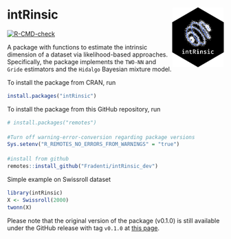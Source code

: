 # intRinsic <img src="man/figures/intLogo.png" align="right" width="120" />

<!-- badges: start -->
[![R-CMD-check](https://github.com/Fradenti/intRinsic/workflows/R-CMD-check/badge.svg)](https://github.com/Fradenti/intRinsic/actions)
<!-- badges: end -->

A package with functions to estimate the intrinsic dimension of a dataset via likelihood-based approaches. 
Specifically, the package implements the `TWO-NN` and `Gride` estimators and the `Hidalgo` Bayesian mixture model.

<!--
A `.pdf` vignette for this package can be found on Arxiv at [this link](https://arxiv.org/pdf/2102.11425.pdf).
-->

To install the package from CRAN, run
```r
install.packages("intRinsic")
```

To install the package from this GitHub repository, run
```r
# install.packages("remotes")

#Turn off warning-error-conversion regarding package versions
Sys.setenv("R_REMOTES_NO_ERRORS_FROM_WARNINGS" = "true")

#install from github
remotes::install_github("Fradenti/intRinsic_dev")
```

Simple example on Swissroll dataset

```r
library(intRinsic)
X <- Swissroll(2000)
twonn(X)
```


Please note that the original version of the package (v0.1.0) is still available under the GitHub release with tag `v0.1.0` at [this page](https://github.com/Fradenti/intRinsic/releases).
